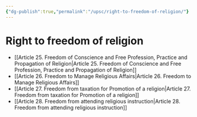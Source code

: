 ```yaml
---
{"dg-publish":true,"permalink":"/upsc/right-to-freedom-of-religion/"}
---
```


# Right to freedom of religion
- [[Article 25. Freedom of Conscience and Free Profession, Practice and Propagation of Religion\|Article 25. Freedom of Conscience and Free Profession, Practice and Propagation of Religion]]
- [[Article 26. Freedom to Manage Religious Affairs\|Article 26. Freedom to Manage Religious Affairs]]
- [[Article 27. Freedom from taxation for Promotion of a religion\|Article 27. Freedom from taxation for Promotion of a religion]]
- [[Article 28. Freedom from attending religious instruction\|Article 28. Freedom from attending religious instruction]]

